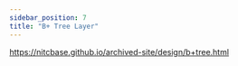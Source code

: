 ```yaml
---
sidebar_position: 7
title: "B+ Tree Layer"
---
```


https://nitcbase.github.io/archived-site/design/b+tree.html
